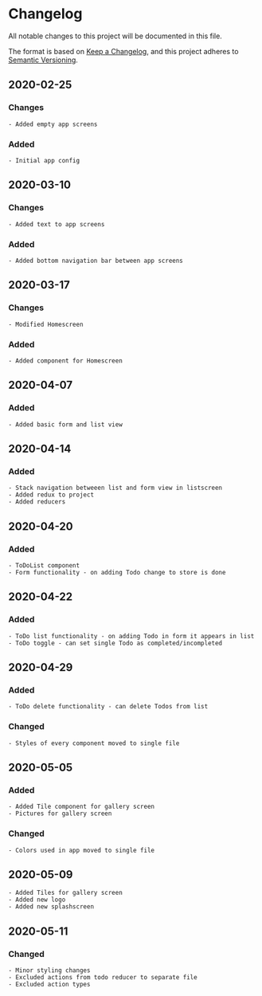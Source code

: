 # Changelog
All notable changes to this project will be documented in this file.

The format is based on [Keep a Changelog](https://keepachangelog.com/en/1.0.0/),
and this project adheres to [Semantic Versioning](https://semver.org/spec/v2.0.0.html).

##  2020-02-25

### Changes

    - Added empty app screens

### Added

    - Initial app config

## 2020-03-10

### Changes

    - Added text to app screens

### Added

    - Added bottom navigation bar between app screens

## 2020-03-17

### Changes

    - Modified Homescreen

### Added

    - Added component for Homescreen

## 2020-04-07

### Added

    - Added basic form and list view

## 2020-04-14

### Added 

    - Stack navigation betweeen list and form view in listscreen
    - Added redux to project
    - Added reducers

## 2020-04-20

### Added

    - ToDoList component
    - Form functionality - on adding Todo change to store is done

## 2020-04-22

### Added

    - ToDo list functionality - on adding Todo in form it appears in list
    - ToDo toggle - can set single Todo as completed/incompleted

## 2020-04-29

### Added

    - ToDo delete functionality - can delete Todos from list

### Changed

    - Styles of every component moved to single file

## 2020-05-05

### Added

    - Added Tile component for gallery screen
    - Pictures for gallery screen
    
### Changed 

    - Colors used in app moved to single file

## 2020-05-09

    - Added Tiles for gallery screen
    - Added new logo
    - Added new splashscreen


## 2020-05-11

### Changed

    - Minor styling changes
    - Excluded actions from todo reducer to separate file
    - Excluded action types